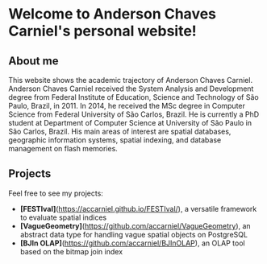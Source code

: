 # Welcome to Anderson Chaves Carniel's personal website!

## About me

This website shows the academic trajectory of Anderson Chaves Carniel. Anderson Chaves Carniel received the System Analysis and Development degree from Federal Institute of Education, Science and Technology of São Paulo, Brazil, in 2011. In 2014, he received the MSc degree in Computer Science from Federal University of São Carlos, Brazil. He is currently a PhD student at Department of Computer Science at University of São Paulo in São Carlos, Brazil. His main areas of interest are spatial databases, geographic information systems, spatial indexing, and database management on flash memories.

## Projects

Feel free to see my projects:

* **[FESTIval]**(https://accarniel.github.io/FESTIval/), a versatile framework to evaluate spatial indices 
* **[VagueGeometry]**(https://github.com/accarniel/VagueGeometry), an abstract data type for handling vague spatial objects on PostgreSQL
* **[BJIn OLAP]**(https://github.com/accarniel/BJInOLAP), an OLAP tool based on the bitmap join index



